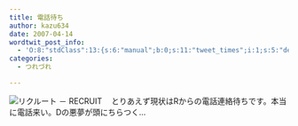 ```yaml
---
title: 電話待ち
author: kazu634
date: 2007-04-14
wordtwit_post_info:
  - 'O:8:"stdClass":13:{s:6:"manual";b:0;s:11:"tweet_times";i:1;s:5:"delay";i:0;s:7:"enabled";i:1;s:10:"separation";s:2:"60";s:7:"version";s:3:"3.7";s:14:"tweet_template";b:0;s:6:"status";i:2;s:6:"result";a:0:{}s:13:"tweet_counter";i:2;s:13:"tweet_log_ids";a:1:{i:0;i:2889;}s:9:"hash_tags";a:0:{}s:8:"accounts";a:1:{i:0;s:7:"kazu634";}}'
categories:
  - つれづれ

---
```

<div class="section">
<p>
<a href="http://www.recruit.jp/" onclick="__gaTracker('send', 'event', 'outbound-article', 'http://www.recruit.jp/', '');" target="_blank"><img align="left" alt="リクルート － RECRUIT" src="http://img.simpleapi.net/small/http://www.recruit.jp/" border="0" /></a>
</p>
  
<p>
    　とりあえず現状はRからの電話連絡待ちです。本当に電話来い。Dの悪夢が頭にちらつく…
</p>
</div>
